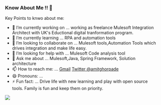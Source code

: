 ### Know About Me !! 👋

Key Points to knwo about me:

- 🔭 I’m currently working on ... working as freelance Mulesoft Integration Architect with UK's Eductional digital tranformation program.
- 🌱 I’m currently learning ... RPA and automation tools
- 👯 I’m looking to collaborate on ... Mulesoft tools,Automation Tools which drives integration and make life easy.
- 🤔 I’m looking for help with ... Mulesoft Code analysis tool
- 💬 Ask me about ... Mulesoft,Java, Spring Framework, Solution architecture
- 📫 How to reach me: ... [Gmail](ghorpade.a.g@gmail.com)  [Twitter @amitghorpade](https://twitter.com/amitghorpade)
- 😄 Pronouns: ... 
- ⚡ Fun fact: ... Drive life with new learning and play with open source tools. Family is fun and keep them on priority.

<img src="https://github-readme-stats.vercel.app/api?username=macrocks&&show_icons=true&title_color=ffffff&icon_color=bb2acf&text_color=daf7dc&bg_color=151515"/>

